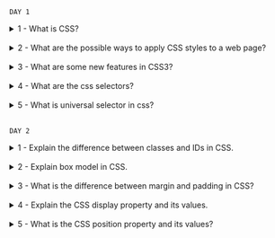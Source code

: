 `DAY 1`

<details>
<summary>
1 - What is CSS?
</summary>
CSS stands for Cascading Style Sheets. CSS is used to define styles for web pages, including the design, layout and variations in display for different devices and screen sizes.
</details>
<br>


<details>
<summary>
2 - What are the possible ways to apply CSS styles to a web page?
</summary>

There are 3 ways to apply CSS styles to a web page. They are:

1 = Inline CSS
<br>
2 = Internal CSS
<br>
3 = External CSS
</details>
<br>

<details>
<summary>
3 - What are some new features in CSS3?
</summary>
Some new features of CSS3 are:

1 = New selectors.
<br>
2 = Pseudo-classes
<br>
3 = Rounded Corners(Border-radius)
<br>
4 = Text shadow
<br>
5 = Gradient, etc

</details>
<br>

<details>
<summary>
4 - What are the css selectors?
</summary>
CSS selector is a part of css rule which is used to apply styles to a target specific HTML element or group of elements.
</details>
<br>

<details>
<summary>
5 - What is universal selector in css?
</summary>
The universal selector is a css selector that can be used to apply styles to all elements on a page or to reset styles for all elements to their default values
</details>
<br>

`DAY 2`

<details>
<summary>
1 - Explain the difference between classes and IDs in CSS.
</summary>
Classes are used to group together elements with similar styles, while IDs are used to target specific elements on a page. IDs must be unique, while classes can be used multiple times on a page.
</details>
<br>

<details>
<summary>
2 - Explain box model in CSS.
</summary>
The box model in CSS is a way of representing elements as boxes with content, padding, borders, and margins.
</details>
<br>

<details>
<summary>
3 - What is the difference between margin and padding in CSS?
</summary>
Margin is the space between the border of an element and the surrounding elements, while padding is the space between the content of an element and its border.
</details>
<br>

<details>
<summary>
4 - Explain the CSS display property and its values.
</summary>
The CSS display property controls how an element is displayed on a page. The possible values are block, inline, inline-block, none, and others.
</details>
<br>

<details>
<summary>
5 - What is the CSS position property and its values?
</summary>
The CSS position property controls how an element is positioned on a page. The possible values are static, relative, absolute, fixed, and sticky
</details>
<br>
